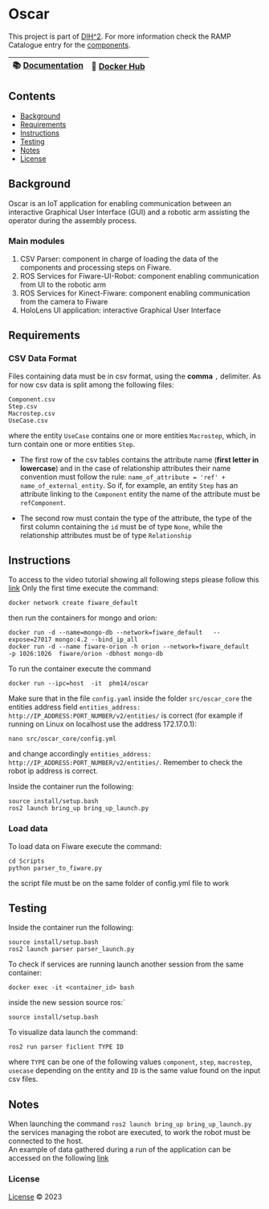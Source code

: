 # Oscar


This project is part of [DIH^2](http://www.dih-squared.eu/). For more information check the RAMP Catalogue entry for the
[components](https://ramp.eu/).

| :books: [Documentation](Docs/Oscar_Documentation.pdf) | :whale: [Docker Hub](https://hub.docker.com/r/phm14/oscar) |
| --------------------------------------------- | ------------------------------------------------------------- |



## Contents

-   [Background](#background)
-   [Requirements](#requirements)
-   [Instructions](#instructions)
-   [Testing](#testing)
-   [Notes](#notes)
-   [License](#license)

## Background
Oscar is an IoT application for enabling communication between an interactive Graphical User Interface (GUI)
and a robotic arm assisting the operator during the assembly process.

### Main modules
1. CSV Parser: component in charge of loading the data of the components and processing steps on Fiware.
2. ROS Services for Fiware-UI-Robot: component enabling communication from UI to the robotic arm
3. ROS Services for Kinect-Fiware: component enabling communication from the camera to Fiware
4. HoloLens UI application: interactive Graphical User Interface
## Requirements
### CSV Data Format ###
Files containing data must be in csv format, using the **comma** ```,``` delimiter.
As for now csv data is split among the following files:
```
Component.csv
Step.csv
Macrostep.csv
UseCase.csv
```
where the entity ```UseCase``` contains one or more entities ```Macrostep```, which, in turn contain one or more
entities ```Step```.

* The first row of the csv tables contains the attribute name (**first letter in lowercase**) and in the case of relationship
  attributes their name convention must follow the rule:
  ```name_of_attribute = 'ref' + name_of_external_entity```.
  So if, for example, an entity ```Step``` has an attribute linking to the ```Component``` entity the name of the
  attribute must be ```refComponent```.

* The second row must contain the type of the attribute, the type of the first column containing the ```id``` must
  be of type ```None```, while the relationship attributes must be of type ```Relationship```

## Instructions ##
To access to the video tutorial showing all following steps please follow this [link](https://drive.google.com/file/d/1PPhMm6X98VKM4ZEbmAg3oxucDTNU2Tfz/view?usp=sharing)
Only the first time execute the command:
```
docker network create fiware_default
```
then run the containers for mongo and orion:
```
docker run -d --name=mongo-db --network=fiware_default   --expose=27017 mongo:4.2 --bind_ip_all
docker run -d --name fiware-orion -h orion --network=fiware_default   -p 1026:1026  fiware/orion -dbhost mongo-db
```


To run the container execute the command
```
docker run --ipc=host  -it  phm14/oscar
```
Make sure that in the file ```config.yaml``` inside the folder ```src/oscar_core``` the entities address field ```entities_address: http://IP_ADDRESS:PORT_NUMBER/v2/entities/``` is correct (for example if running on Linux on localhost use the address 172.17.0.1):
```
nano src/oscar_core/config.yml
```
and change accordingly ```entities_address: http://IP_ADDRESS:PORT_NUMBER/v2/entities/```.
Remember to check the robot ip address is correct.

Inside the container run the following:
```
source install/setup.bash
ros2 launch bring_up bring_up_launch.py
```
### Load data ###
To load data on Fiware execute the command:
```
cd Scripts
python parser_to_fiware.py
```
the script file must be on the same folder of config.yml file to work

## Testing ##
Inside the container run the following:
```
source install/setup.bash
ros2 launch parser parser_launch.py
```
To check if services are running launch another session from the same container:
```
docker exec -it <container_id> bash
```
inside the new session source ros:`
```
source install/setup.bash
```
To visualize data launch the command:
```
ros2 run parser ficlient TYPE ID
```
where ```TYPE``` can be one of the following values ```component```, ```step```, ```macrostep```, ```usecase``` 
depending on the entity and ```ID``` is the same value found on the input csv files.

## Notes ##
When launching the command  ```ros2 launch bring_up bring_up_launch.py``` the services managing the robot are executed, to work the robot must be connected to the host.\
An example of data gathered during a run of the application can be accessed on the following [link](https://drive.google.com/drive/folders/138NbojAz5dhPBl3P57pStogXnEaKgoGy?usp=sharing)

### License

[License](License.txt) © 2023
